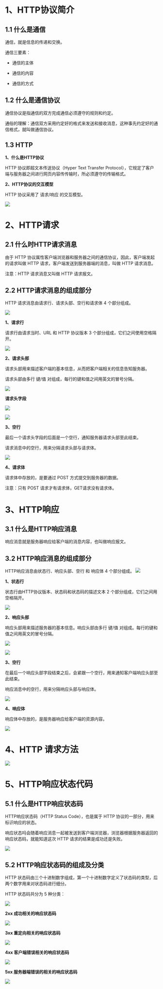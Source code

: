 # 1、HTTP协议简介

## 1.1 什么是通信

通信，就是信息的传递和交换。

通信三要素：

- 通信的主体

- 通信的内容

- 通信的方式

## 1.2 什么是通信协议

通信协议是指通信的双方完成通信必须遵守的规则和约定。

通俗的理解：通信双方采用约定好的格式来发送和接收消息，这种事先约定好的通信格式，就叫做通信协议。

## 1.3 HTTP

**1、什么是HTTP协议**

HTTP 协议即超文本传送协议（Hyper Text Transfer Protocol），它规定了客户端与服务器之间进行网页内容传传输时，所必须遵守的传输格式。

**2、HTTP协议的交互模型**

HTTP 协议采用了 请求/响应 的交互模型。

![](C:\Users\maxuanbo\AppData\Roaming\marktext\images\2022-07-11-15-23-36-image.png)

# 2、HTTP请求

## 2.1 什么时HTTP请求消息

由于 HTTP 协议属性客户端浏览器和服务器之间的通信协议，因此，客户端发起的请求叫做 HTTP 请求，客户端发送到服务器端的消息，叫做 HTTP 请求消息。

注意：HTTP 请求消息又叫做 HTTP 请求报文。

## 2.2 HTTP请求消息的组成部分

HTTP 请求消息由请求行、请求头部、空行和请求体 4 个部分组成。

![](C:\Users\maxuanbo\AppData\Roaming\marktext\images\2022-07-11-15-27-39-image.png)

**1、请求行**

请求行由请求当时、URL 和 HTTP 协议版本 3 个部分组成，它们之间使用空格隔开。

![](C:\Users\maxuanbo\AppData\Roaming\marktext\images\2022-07-11-15-29-21-image.png)

**2、请求头部**

请求头部用来描述客户端的基本信息，从而把客户端相关的信息告知服务器。

请求头部由多行 键/值 对组成，每行的键和值之间用英文的冒号分隔。

![](C:\Users\maxuanbo\AppData\Roaming\marktext\images\2022-07-11-15-31-27-image.png)

**请求头字段**

![](C:\Users\maxuanbo\AppData\Roaming\marktext\images\2022-07-11-15-32-37-image.png)

![](C:\Users\maxuanbo\AppData\Roaming\marktext\images\2022-07-11-15-33-23-image.png)

**3、空行**

最后一个请求头字段的后面是一个空行，通知服务器请求头部至此结束。

请求消息中的空行，用来分隔请求头部与请求体。

![](C:\Users\maxuanbo\AppData\Roaming\marktext\images\2022-07-11-15-35-31-image.png)

**4、请求体**

请求体中存放的，是要通过 POST 方式提交到服务器的数据。

注意：只有 POST 请求才有请求体，GET请求没有请求体。

# 3、HTTP响应

## 3.1 什么是HTTP响应消息

响应消息就是服务器响应给客户端的消息内容，也叫做响应报文。

## 3.2 HTTP响应消息的组成部分

HTTP响应消息由状态行、响应头部、空行 和 响应体 4 个部分组成。 ![](C:\Users\maxuanbo\AppData\Roaming\marktext\images\2022-07-11-15-40-13-image.png)

**1、状态行**

状态行由HTTP协议版本、状态码和状态码的描述文本 2 个部分组成，它们之间用空格隔开。

![](C:\Users\maxuanbo\AppData\Roaming\marktext\images\2022-07-11-15-42-19-image.png)

**2、响应头部**

响应头部用来描述服务器的基本信息。响应头部由多行 键/值 对组成。每行的键和值之间用英文的冒号分隔。

 ![](C:\Users\maxuanbo\AppData\Roaming\marktext\images\2022-07-11-15-43-53-image.png)

![](C:\Users\maxuanbo\AppData\Roaming\marktext\images\2022-07-11-15-44-24-image.png)

**3、空行**

在最后一个响应头部字段结束之后，会紧跟一个空行，用来通知客户端响应头部至此结束。

响应消息中的空行，用来分隔响应头部与响应体。

![](C:\Users\maxuanbo\AppData\Roaming\marktext\images\2022-07-11-15-46-29-image.png)

**4、响应体**

响应体中存放的，是服务器响应给客户端的资源内容。

![](C:\Users\maxuanbo\AppData\Roaming\marktext\images\2022-07-11-15-47-22-image.png)

# 4、HTTP 请求方法

![](C:\Users\maxuanbo\AppData\Roaming\marktext\images\2022-07-11-15-48-21-image.png)

# 5、HTTP响应状态代码

## 5.1 什么是HTTP响应状态码

HTTP响应状态码（HTTP Status Code），也是属于 HTTP 协议的一部分，用来标识响应的状态。

响应状态吗会随着响应消息一起被发送到客户端浏览器，浏览器根据服务器返回的响应状态码，就能知道这次 HTTP 请求的结果是成功还是失败。

![](C:\Users\maxuanbo\AppData\Roaming\marktext\images\2022-07-11-15-51-23-image.png)

## 5.2 HTTP响应状态码的组成及分类

HTTP 状态码由三个十进制数字组成，第一个十进制数字定义了状态码的类型，后两个数字用来对状态码进行细分。

HTTP 状态码共分为 5 种分类：

![](C:\Users\maxuanbo\AppData\Roaming\marktext\images\2022-07-11-15-53-34-image.png)

**2xx 成功相关的响应状态码**

![](C:\Users\maxuanbo\AppData\Roaming\marktext\images\2022-07-11-15-54-09-image.png)

**3xx 重定向相关的响应状态码**

![](C:\Users\maxuanbo\AppData\Roaming\marktext\images\2022-07-11-15-54-37-image.png)

**4xx 客户端错误相关的响应状态码**

![](C:\Users\maxuanbo\AppData\Roaming\marktext\images\2022-07-11-15-55-02-image.png)

**5xx 服务器端错误的相关的响应状态码**

![](C:\Users\maxuanbo\AppData\Roaming\marktext\images\2022-07-11-15-55-30-image.png)
